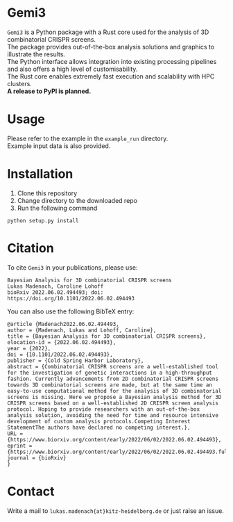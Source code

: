 # Gemi3

`Gemi3` is a Python package with a Rust core used for the analysis of 3D combinatorial CRISPR screens. </br>
The package provides out-of-the-box analysis solutions and graphics to illustrate the results.</br>
The Python interface allows integration into existing processing pipelines and also offers a high level of customisability.</br> 
The Rust core enables extremely fast execution and scalability with HPC clusters.</br> 
**A release to PyPI is planned.**

# Usage
Please refer to the example in the `example_run` directory.</br>
Example input data is also provided.

# Installation

1. Clone this repository</br>
2. Change directory to the downloaded repo</br>
3. Run the following command</br>
```
python setup.py install
```

# Citation
To cite `Gemi3` in your publications, please use: </br>

```
Bayesian Analysis for 3D combinatorial CRISPR screens
Lukas Madenach, Caroline Lohoff
bioRxiv 2022.06.02.494493; doi: https://doi.org/10.1101/2022.06.02.494493 
```

You can also use the following BibTeX entry:</br>

```
@article {Madenach2022.06.02.494493,
author = {Madenach, Lukas and Lohoff, Caroline},
title = {Bayesian Analysis for 3D combinatorial CRISPR screens},
elocation-id = {2022.06.02.494493},
year = {2022},
doi = {10.1101/2022.06.02.494493},
publisher = {Cold Spring Harbor Laboratory},
abstract = {Combinatorial CRISPR screens are a well-established tool for the investigation of genetic interactions in a high-throughput fashion. Currently advancements from 2D combinatorial CRISPR screens towards 3D combinatorial screens are made, but at the same time an easy-to-use computational method for the analysis of 3D combinatorial screens is missing. Here we propose a Bayesian analysis method for 3D CRISPR screens based on a well-established 2D CRISPR screen analysis protocol. Hoping to provide researchers with an out-of-the-box analysis solution, avoiding the need for time and resource intensive development of custom analysis protocols.Competing Interest StatementThe authors have declared no competing interest.},
URL = {https://www.biorxiv.org/content/early/2022/06/02/2022.06.02.494493},
eprint = {https://www.biorxiv.org/content/early/2022/06/02/2022.06.02.494493.full.pdf},
journal = {bioRxiv}
}

```

# Contact

Write a mail to `lukas.madenach{at}kitz-heidelberg.de` or just raise an issue.
